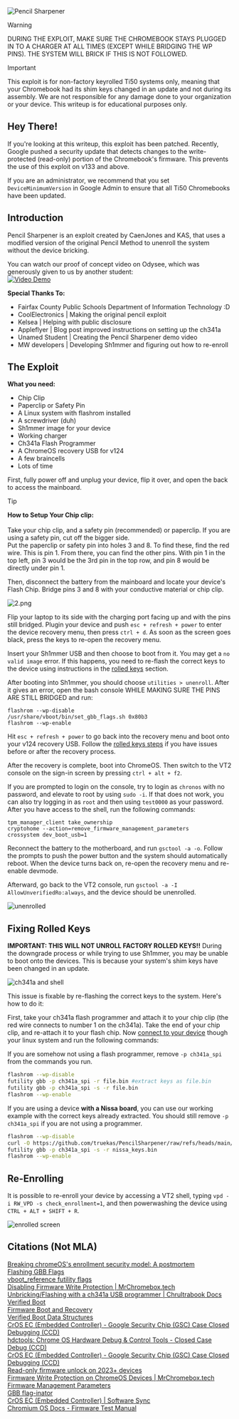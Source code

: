 
<img src="https://github.com/truekas/PencilSharpener/blob/main/src/Logo.png?raw=true" alt="Pencil Sharpener"/>

> [!WARNING]  
> DURING THE EXPLOIT, MAKE SURE THE CHROMEBOOK STAYS PLUGGED IN TO A CHARGER AT ALL TIMES (EXCEPT WHILE BRIDGING THE WP PINS). THE SYSTEM WILL BRICK IF THIS IS NOT FOLLOWED.

> [!IMPORTANT]
> This exploit is for non-factory keyrolled Ti50 systems only, meaning that your Chromebook had its shim keys changed in an update and not during its assembly. We are not responsible for any damage done to your organization or your device. This writeup is for educational purposes only.

## Hey There!
If you're looking at this writeup, this exploit has been patched. Recently, Google pushed a security update that detects changes to the write-protected (read-only) portion of the Chromebook's firmware. This prevents the use of this exploit on v133 and above. 

If you are an administrator, we recommend that you set `DeviceMinimumVersion` in Google Admin to ensure that all Ti50 Chromebooks have been updated. 

## Introduction 
Pencil Sharpener is an exploit created by CaenJones and KAS, that uses a modified version of the original Pencil Method to unenroll the system without the device bricking.

You can watch our proof of concept video on Odysee, which was generously given to us by another student:
<br>
[![Video Demo](https://github.com/truekas/PencilSharpener/blob/main/src/Cover.png?raw=true)](https://ody.sh/xySDCFhvHi)

**Special Thanks To:**
- Fairfax County Public Schools Department of Information Technology :D
- CoolElectronics | Making the original pencil exploit
- Kelsea          | Helping with public disclosure 
- Appleflyer         | Blog post improved instructions on setting up the ch341a
- Unamed Student     | Creating the Pencil Sharpener demo video
- MW developers  | Developing Sh1mmer and figuring out how to re-enroll
  
## The Exploit
**What you need:**
- Chip Clip
- Paperclip or Safety Pin
- A Linux system with flashrom installed
- A screwdriver (duh)
- Sh1mmer image for your device
- Working charger
- Ch341a Flash Programmer
- A ChromeOS recovery USB for v124
- A few braincells
- Lots of time

First, fully power off and unplug your device, flip it over, and open the back to access the mainboard.

> [!TIP] 
> **How to Setup Your Chip clip:**
> \
> \
> Take your chip clip, and a safety pin (recommended) or paperclip. If you are using a safety pin, cut off the bigger side.\
> Put the paperclip or safety pin into holes 3 and 8. To find these, find the red wire. This is pin 1. From there, you can find the other pins.
> With pin 1 in the top left, pin 3 would be the 3rd pin in the top row, and pin 8 would be directly under pin 1.

Then, disconnect the battery from the mainboard and locate your device's Flash Chip. Bridge pins 3 and 8 with your conductive material or chip clip.

<img src="https://github.com/truekas/PencilSharpener/blob/main/src/2.png?raw=true" alt="2.png"/>

Flip your laptop to its side with the charging port facing up and with the pins still bridged. Plugin your device and push `esc + refresh + power` to enter the device recovery menu, then press `ctrl + d`. As soon as the screen goes black, press the keys to re-open the recovery menu. 

Insert your Sh1mmer USB and then choose to boot from it. You may get a `no valid image` error. If this happens, you need to re-flash the correct keys to the device using instructions in the [rolled keys](#fixing-rolled-keys) section.

After booting into Sh1mmer, you should choose `utilities > unenroll`. After it gives an error, open the bash console WHILE MAKING SURE THE PINS ARE STILL BRIDGED and run:
```
flashrom --wp-disable
/usr/share/vboot/bin/set_gbb_flags.sh 0x80b3
flashrom --wp-enable
```
Hit `esc + refresh + power` to go back into the recovery menu and boot onto your v124 recovery USB. Follow the [rolled keys steps](#fixing-rolled-keys) if you have issues before or after the recovery process.

After the recovery is complete, boot into ChromeOS. Then switch to the VT2 console on the sign-in screen by pressing `ctrl + alt + f2`. 

If you are prompted to login on the console, try to login as `chronos` with no password, and elevate to root by using `sudo -i`. If that does not work, you can also try logging in as `root` and then using `test0000` as your password. After you have access to the shell, run the following commands:
```
tpm_manager_client take_ownership
cryptohome --action=remove_firmware_management_parameters
crossystem dev_boot_usb=1
```

Reconnect the battery to the motherboard, and run `gsctool -a -o`. Follow the prompts to push the power button and the system should automatically reboot. When the device turns back on, re-open the recovery menu and re-enable devmode.

Afterward, go back to the VT2 console, run `gsctool -a -I AllowUnverifiedRo:always`, and the device should be unenrolled.

<img src="https://github.com/truekas/PencilSharpener/blob/main/src/unenrolled.png?raw=true" alt="unenrolled"/>

## Fixing Rolled Keys
**IMPORTANT: THIS WILL NOT UNROLL FACTORY ROLLED KEYS!!**
During the downgrade process or while trying to use Sh1mmer, you may be unable to boot onto the devices. This is because your system's shim keys have been changed in an update. 

<img src="https://github.com/truekas/PencilSharpener/blob/main/src/rolledkeys.png?raw=true" alt="ch341a and shell"/>

This issue is fixable by re-flashing the correct keys to the system. Here's how to do it:

First, take your ch341a flash programmer and attach it to your chip clip (the red wire connects to number 1 on the ch341a). Take the end of your chip clip, and re-attach it to your flash chip. Now [connect to your device](https://docs.chrultrabook.com/docs/unbricking/unbrick-ch341a.html#prepping-to-flash) though your linux system and run the following commands: 

If you are somehow not using a flash programmer, remove `-p ch341a_spi` from the commands you run.

```bash
flashrom --wp-disable
futility gbb -p ch341a_spi -r file.bin #extract keys as file.bin
futility gbb -p ch341a_spi -s -r file.bin
flashrom --wp-enable
```

If you are using a device **with a Nissa board**, you can use our working example with the correct keys already extracted. You should still remove `-p ch341a_spi` if you are not using a programmer. 

```bash
flashrom --wp-disable
curl -O https://github.com/truekas/PencilSharpener/raw/refs/heads/main/src/nissa_keys.bin
futility gbb -p ch341a_spi -s -r nissa_keys.bin
flashrom --wp-enable
```

## Re-Enrolling
It is possible to re-enroll your device by accessing a VT2 shell, typing `vpd -i RW_VPD -s check_enrollment=1`, and then powerwashing the device using `CTRL + ALT + SHIFT + R`.

<img src="https://github.com/truekas/PencilSharpener/blob/main/src/enrolled.png?raw=true" alt="enrolled screen"/>

## Citations (Not MLA)
[Breaking chromeOS's enrollment security model: A postmortem](https://blog.coolelectronics.me/breaking-cros-6/)
<br>
[Flashing GBB Flags](https://appleflyers-blog.vercel.app/blog/gbbflagflash)
<br>
[vboot_reference futility flags](https://chromium.googlesource.com/chromiumos/platform/vboot_reference/+/refs/heads/main/futility/docs/cmd_gbb_utility.md)
<br>
[Disabling Firmware Write Protection | MrChromebox.tech](https://docs.mrchromebox.tech/docs/firmware/wp/disabling.html)
<br>
[Unbricking/Flashing with a ch341a USB programmer | Chrultrabook Docs](https://docs.chrultrabook.com/docs/unbricking/unbrick-ch341a.html)
<br>
[Verified Boot](https://www.chromium.org/chromium-os/chromiumos-design-docs/verified-boot/)
<br>
[Firmware Boot and Recovery](https://www.chromium.org/chromium-os/chromiumos-design-docs/firmware-boot-and-recovery/)
<br>
[Verified Boot Data Structures](https://www.chromium.org/chromium-os/chromiumos-design-docs/verified-boot-data-structures/)
<br>
[CrOS EC (Embedded Controller) - Google Security Chip (GSC) Case Closed Debugging (CCD)](https://chromium.googlesource.com/chromiumos/platform/ec/+/cr50_stab/docs/case_closed_debugging_gsc.md)
<br>
[hdctools: Chrome OS Hardware Debug & Control Tools - Closed Case Debug (CCD)](https://chromium.googlesource.com/chromiumos/third_party/hdctools/+/HEAD/docs/ccd.md)
<br>
[CrOS EC (Embedded Controller) - Google Security Chip (GSC) Case Closed Debugging (CCD)](https://chromium.googlesource.com/chromiumos/platform/ec/+/fe6ca90e/docs/case_closed_debugging_cr50.md)
<br>
[Read-only firmware unlock on 2023+ devices](https://www.chromium.org/chromium-os/developer-library/guides/device/ro-firmware-unlock/)
<br>
[Firmware Write Protection on ChromeOS Devices | MrChromebox.tech](https://docs.mrchromebox.tech/docs/firmware/wp/)
<br>
[Firmware Management Parameters](https://www.chromium.org/chromium-os/fwmp/)
<br>
[GBB flag-inator](https://binbashbanana.github.io/gbbflaginator/)
<br>
[CrOS EC (Embedded Controller) | Software Sync](https://chromium.googlesource.com/chromiumos/platform/ec/+/HEAD/README.md#Preventing-the-RW-EC-firmware-from-being-overwritten-by-Software-Sync-at-boot)
<br>
[Chromium OS Docs - Firmware Test Manual](https://chromium.googlesource.com/chromiumos/docs/+/master/firmware_test_manual.md)

